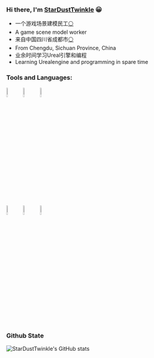 ### Hi there, I'm [StarDustTwinkle](https://StarDustTwinkle.github.io) 😀

- 一个游戏场景建模民工[⚪](https://baike.baidu.com/item/3D建模/3867022)
- A game scene model worker
- 来自中国四川省成都市[⚪](https://baike.baidu.com/item/成都/128473)
- From Chengdu, Sichuan Province, China
- 业余时间学习Ureal引擎和编程
- Learning Urealengine and programming in spare time


###  Tools and Languages:

<p>  
  <!-- Your languages and tools. Be careful with the alignment. 
  You can use this sites to get logos: https://www.vectorlogo.zone or https://simpleicons.org/
  -->
  <code><img width="8%" src="https://simpleicons.org/icons/unrealengine.svg"></code>
  <code><img width="8%" src="https://simpleicons.org/icons/blender.svg"></code>
  <code><img width="8%" src="https://simpleicons.org/icons/adobe.svg"></code>
  
  <br />
  <code><img width="8%" src="https://simpleicons.org/icons/github.svg"></code>
  <code><img width="8%" src="https://simpleicons.org/icons/python.svg"></code>
  <code><img width="8%" src="https://simpleicons.org/icons/cplusplus.svg"></code>
</p>

### Github State

![StarDustTwinkle's GitHub stats](https://github-readme-stats.vercel.app/api?username=StarDustTwinkle&show_icons=true&theme=gruvbox)
